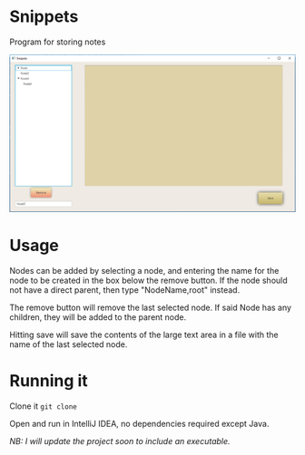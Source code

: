 # Snippets
Program for storing notes

![](https://github.com/astraTiCon/Snippets/blob/master/SnippetsUI.PNG)

# Usage

Nodes can be added by selecting a node, and entering the name for the node to be created in the box below the remove button. If the node should not have a direct parent, then type "NodeName,root" instead.

The remove button will remove the last selected node. If said Node has any children, they will be added to the parent node.

Hitting save will save the contents of the large text area in a file with the name of the last selected node.


# Running it

Clone it `git clone`

Open and run in IntelliJ IDEA, no dependencies required except Java.


*NB: I will update the project soon to include an executable.*
